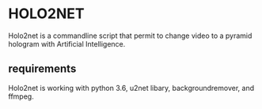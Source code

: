 # HOLO2NET
Holo2net is a commandline script that permit to change video to a pyramid hologram with Artificial Intelligence.
## requirements
Holo2net is working with python 3.6, u2net libary, backgroundremover, and ffmpeg.


